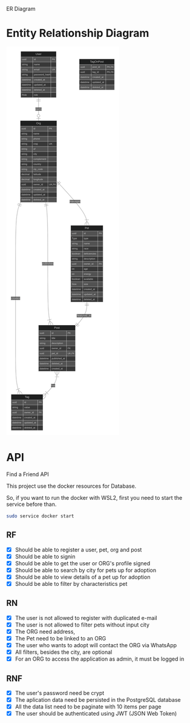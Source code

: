 ER Diagram


# Entity Relationship Diagram

![alt test](./.github/assets/erd.svg)

# API

Find a Friend API

This project use the docker resources for Database.

So, if you want to run the docker with WSL2, first you need to start the service before than.
```sh
sudo service docker start
```

## RF

- [x] Should be able to register a user, pet, org and post
- [x] Should be able to signin
- [x] Should be able to get the user or ORG's profile signed
- [x] Should be able to search by city for pets up for adoption
- [x] Should be able to view details of a pet up for adoption
- [x] Should be able to filter by characteristics pet

## RN

- [x] The user is not allowed to register with duplicated e-mail
- [x] The user is not allowed to filter pets without input city
- [x] The ORG need address,
- [x] The Pet need to be linked to an ORG
- [x] The user who wants to adopt will contact the ORG via WhatsApp
- [x] All filters, besides the city, are optional
- [x] For an ORG to access the application as admin, it must be logged in

## RNF

- [x] The user's password need be crypt
- [x] The aplication data need be persisted in the PostgreSQL database
- [x] All the data list need to be paginate with 10 items per page
- [x] The user should be authenticated using JWT (JSON Web Token)
